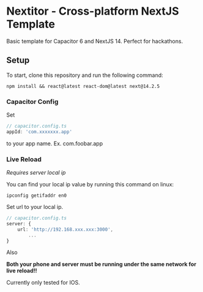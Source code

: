 # Nextitor - Cross-platform NextJS Template

Basic template for Capacitor 6 and NextJS 14. Perfect for hackathons.

## Setup

To start, clone this repository and run the following command:

```
npm install && react@latest react-dom@latest next@14.2.5
```

### Capacitor Config

Set
```ts
// capacitor.config.ts
appId: 'com.xxxxxxx.app'
```
to your app name. Ex. com.foobar.app

### Live Reload

*Requires server local ip*

You can find your local ip value by running this command on linux:
```
ipconfig getifaddr en0
```

Set url to your local ip.

```ts
// capacitor.config.ts
server: {
	url: 'http://192.168.xxx.xxx:3000',
        ...
}
```

Also 

**Both your phone and server must be running under the same network for live reload!!**

Currently only tested for IOS.